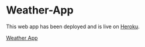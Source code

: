 # Weather-App

This web app has been deployed and is live on [Heroku](https://devcenter.heroku.com/).

[Weather App](https://serene-garden-54481.herokuapp.com/)